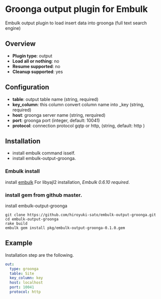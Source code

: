 # Groonga output plugin for Embulk

Embulk output plugin to load insert data into groonga (full text search engine)

## Overview

* **Plugin type**: output
* **Load all or nothing**: no
* **Resume supported**: no
* **Cleanup supported**: yes

## Configuration

- **table**: output table name (string, required)
- **key_column**: this column convert column name into _key (string, required)
- **host**: groonga server name (string, rerquired)
- **port**: groonga port (integer, default: 10041)
- **protocol**: connection protocol gqtp or http, (string, default: http )


## Installation

* install embulk command isself.
* install embulk-output-groonga.

### Embulk install

install [embulk](https://github.com/embulk/embulk#quick-start)
For libyajl2 installation, *Embulk 0.6.10 required*.

### install gem from github master.

install embulk-output-groonga

```
git clone https://github.com/hiroyuki-sato/embulk-output-groonga.git
cd embulk-output-groonga
rake build
embulk gem install pkg/embulk-output-groonga-0.1.0.gem
```

## Example

Installation step are the following.

```yaml
out:
  type: groonga
  table: Site
  key_column: key
  host: localhost
  port: 10041
  protocol: http
```
